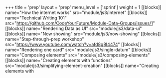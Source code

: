 +++
title = 'prep'
layout = 'prep'
menu_level = ['sprint']
weight = 1
[[blocks]]
name="How the internet works"
src="module/js3/internet"
[[blocks]]
name="Technical Writing 101"
src="https://github.com/CodeYourFuture/Module-Data-Groups/issues/1"
[[blocks]]
name="Rendering Data as UI"
src="module/js3/data-ui"
[[blocks]]
name="Now showing"
src="module/js3/now-showing"
[[blocks]]
name="Step-through-prep workshop"
src="https://www.youtube.com/watch?v=afd8g8I4474"
[[blocks]]
name="Rendering one card"
src="module/js3/single-datum"
[[blocks]]
name="Composing elements"
src="module/js3/composing-elements"
[[blocks]]
name="Creating elements with functions"
src="module/js3/simplifying-element-creation"
[[blocks]]
name="Creating elements with <template>"
src="module/js3/template-html"
[[blocks]]
name="Reusable components"
src="module/js3/components"
[[blocks]]
name="One-to-one mappings"
src="module/js3/one-to-one"
[[blocks]]
name="Using map"
src="module/js3/using-map"
[[blocks]]
name="Applying map"
src="module/js3/applying-map"
+++
